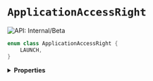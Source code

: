 # `ApplicationAccessRight`


![API: Internal/Beta](https://img.shields.io/static/v1?label=API&message=Internal/Beta&color=red&style=flat-square)



```kotlin
enum class ApplicationAccessRight {
    LAUNCH,
}
```

<details>
<summary>
<b>Properties</b>
</summary>

<details>
<summary>
<code>LAUNCH</code>
</summary>





</details>



</details>

